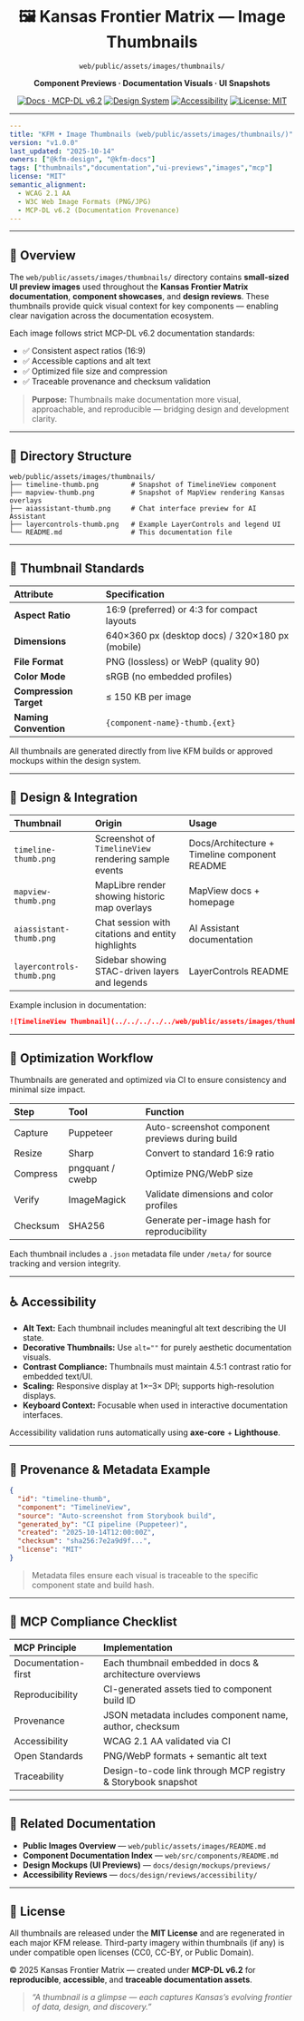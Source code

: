 <div align="center">

# 🖼️ Kansas Frontier Matrix — **Image Thumbnails**  
`web/public/assets/images/thumbnails/`

**Component Previews · Documentation Visuals · UI Snapshots**

[![Docs · MCP-DL v6.2](https://img.shields.io/badge/Docs-MCP--DL%20v6.2-blue)](../../../../../docs/)
[![Design System](https://img.shields.io/badge/Design-System-blue)](../../../../../docs/design/)
[![Accessibility](https://img.shields.io/badge/WCAG%202.1-AA-yellow)](../../../../../docs/design/reviews/accessibility/)
[![License: MIT](https://img.shields.io/badge/License-MIT-blue.svg)](../../../../../LICENSE)

</div>

---

```yaml
---
title: "KFM • Image Thumbnails (web/public/assets/images/thumbnails/)"
version: "v1.0.0"
last_updated: "2025-10-14"
owners: ["@kfm-design", "@kfm-docs"]
tags: ["thumbnails","documentation","ui-previews","images","mcp"]
license: "MIT"
semantic_alignment:
  - WCAG 2.1 AA
  - W3C Web Image Formats (PNG/JPG)
  - MCP-DL v6.2 (Documentation Provenance)
---
````

---

## 🧭 Overview

The `web/public/assets/images/thumbnails/` directory contains **small-sized UI preview images**
used throughout the **Kansas Frontier Matrix documentation**, **component showcases**, and **design reviews**.
These thumbnails provide quick visual context for key components — enabling clear navigation across the documentation ecosystem.

Each image follows strict MCP-DL v6.2 documentation standards:

* ✅ Consistent aspect ratios (16:9)
* ✅ Accessible captions and alt text
* ✅ Optimized file size and compression
* ✅ Traceable provenance and checksum validation

> **Purpose:** Thumbnails make documentation more visual, approachable, and reproducible — bridging design and development clarity.

---

## 🧱 Directory Structure

```text
web/public/assets/images/thumbnails/
├── timeline-thumb.png        # Snapshot of TimelineView component
├── mapview-thumb.png         # Snapshot of MapView rendering Kansas overlays
├── aiassistant-thumb.png     # Chat interface preview for AI Assistant
├── layercontrols-thumb.png   # Example LayerControls and legend UI
└── README.md                 # This documentation file
```

---

## 🧩 Thumbnail Standards

| Attribute              | Specification                                   |
| :--------------------- | :---------------------------------------------- |
| **Aspect Ratio**       | 16:9 (preferred) or 4:3 for compact layouts     |
| **Dimensions**         | 640×360 px (desktop docs) / 320×180 px (mobile) |
| **File Format**        | PNG (lossless) or WebP (quality 90)             |
| **Color Mode**         | sRGB (no embedded profiles)                     |
| **Compression Target** | ≤ 150 KB per image                              |
| **Naming Convention**  | `{component-name}-thumb.{ext}`                  |

All thumbnails are generated directly from live KFM builds or approved mockups within the design system.

---

## 🎨 Design & Integration

| Thumbnail                 | Origin                                               | Usage                                         |
| :------------------------ | :--------------------------------------------------- | :-------------------------------------------- |
| `timeline-thumb.png`      | Screenshot of `TimelineView` rendering sample events | Docs/Architecture + Timeline component README |
| `mapview-thumb.png`       | MapLibre render showing historic map overlays        | MapView docs + homepage                       |
| `aiassistant-thumb.png`   | Chat session with citations and entity highlights    | AI Assistant documentation                    |
| `layercontrols-thumb.png` | Sidebar showing STAC-driven layers and legends       | LayerControls README                          |

Example inclusion in documentation:

```markdown
![TimelineView Thumbnail](../../../../../web/public/assets/images/thumbnails/timeline-thumb.png "TimelineView Component – temporal navigation interface")
```

---

## 🧮 Optimization Workflow

Thumbnails are generated and optimized via CI to ensure consistency and minimal size impact.

| Step     | Tool             | Function                                        |
| :------- | :--------------- | :---------------------------------------------- |
| Capture  | Puppeteer        | Auto-screenshot component previews during build |
| Resize   | Sharp            | Convert to standard 16:9 ratio                  |
| Compress | pngquant / cwebp | Optimize PNG/WebP size                          |
| Verify   | ImageMagick      | Validate dimensions and color profiles          |
| Checksum | SHA256           | Generate per-image hash for reproducibility     |

Each thumbnail includes a `.json` metadata file under `/meta/` for source tracking and version integrity.

---

## ♿ Accessibility

* **Alt Text:** Each thumbnail includes meaningful alt text describing the UI state.
* **Decorative Thumbnails:** Use `alt=""` for purely aesthetic documentation visuals.
* **Contrast Compliance:** Thumbnails must maintain 4.5:1 contrast ratio for embedded text/UI.
* **Scaling:** Responsive display at 1×–3× DPI; supports high-resolution displays.
* **Keyboard Context:** Focusable when used in interactive documentation interfaces.

Accessibility validation runs automatically using **axe-core** + **Lighthouse**.

---

## 🧾 Provenance & Metadata Example

```json
{
  "id": "timeline-thumb",
  "component": "TimelineView",
  "source": "Auto-screenshot from Storybook build",
  "generated_by": "CI pipeline (Puppeteer)",
  "created": "2025-10-14T12:00:00Z",
  "checksum": "sha256:7e2a9d9f...",
  "license": "MIT"
}
```

> Metadata files ensure each visual is traceable to the specific component state and build hash.

---

## 🧠 MCP Compliance Checklist

| MCP Principle       | Implementation                                                |
| :------------------ | :------------------------------------------------------------ |
| Documentation-first | Each thumbnail embedded in docs & architecture overviews      |
| Reproducibility     | CI-generated assets tied to component build ID                |
| Provenance          | JSON metadata includes component name, author, checksum       |
| Accessibility       | WCAG 2.1 AA validated via CI                                  |
| Open Standards      | PNG/WebP formats + semantic alt text                          |
| Traceability        | Design-to-code link through MCP registry & Storybook snapshot |

---

## 🔗 Related Documentation

* **Public Images Overview** — `web/public/assets/images/README.md`
* **Component Documentation Index** — `web/src/components/README.md`
* **Design Mockups (UI Previews)** — `docs/design/mockups/previews/`
* **Accessibility Reviews** — `docs/design/reviews/accessibility/`

---

## 📜 License

All thumbnails are released under the **MIT License** and are regenerated in each major KFM release.
Third-party imagery within thumbnails (if any) is under compatible open licenses (CC0, CC-BY, or Public Domain).

© 2025 Kansas Frontier Matrix — created under **MCP-DL v6.2** for **reproducible**, **accessible**, and **traceable documentation assets**.

> *“A thumbnail is a glimpse — each captures Kansas’s evolving frontier of data, design, and discovery.”*

```
```
